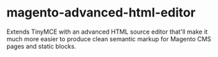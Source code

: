 # magento-advanced-html-editor
Extends TinyMCE with an advanced HTML source editor that'll make it much more easier to produce clean semantic markup for Magento CMS pages and static blocks.
